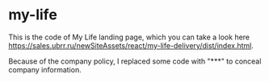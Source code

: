 # my-life
This is the code of My Life landing page, which you can take a look here 
https://sales.ubrr.ru/newSiteAssets/react/my-life-delivery/dist/index.html.

Because of the company policy, I replaced some code with "***" to conceal company information.
